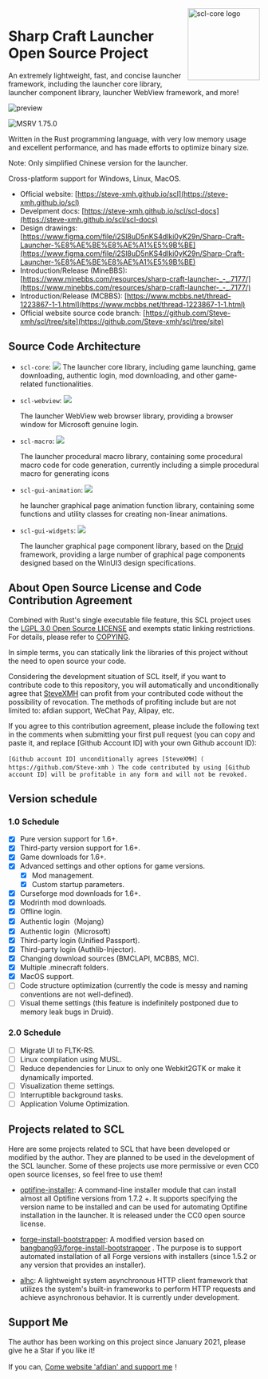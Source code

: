 <img src="./assets/logo.svg" alt="scl-core logo" width="144" align="right">
<div align="left">
    <h1>Sharp Craft Launcher Open Source Project</h1>
    <span>
        An extremely lightweight, fast, and concise launcher framework, including the launcher core library, launcher component library, launcher WebView framework, and more!
    </span>
</div>

![preview](https://user-images.githubusercontent.com/39523898/208238006-900bd5fe-f9f7-42a9-b726-da829162fbed.png)

![MSRV 1.75.0](https://img.shields.io/badge/MSRV-1.75.0-orange)

Written in the Rust programming language, with very low memory usage and excellent performance, and has made efforts to optimize binary size.

Note: Only simplified Chinese version for the launcher.

Cross-platform support for Windows, Linux, MacOS.

- Official website: [https://steve-xmh.github.io/scl](https://steve-xmh.github.io/scl)
- Develpment docs: [https://steve-xmh.github.io/scl/scl-docs](https://steve-xmh.github.io/scl/scl-docs)
- Design drawings: [https://www.figma.com/file/i2Sl8uD5nKS4dIki0yK29n/Sharp-Craft-Launcher-%E8%AE%BE%E8%AE%A1%E5%9B%BE](https://www.figma.com/file/i2Sl8uD5nKS4dIki0yK29n/Sharp-Craft-Launcher-%E8%AE%BE%E8%AE%A1%E5%9B%BE)
- Introduction/Release (MineBBS): [https://www.minebbs.com/resources/sharp-craft-launcher-_-_.7177/](https://www.minebbs.com/resources/sharp-craft-launcher-_-_.7177/)
- Introduction/Release (MCBBS): [https://www.mcbbs.net/thread-1223867-1-1.html](https://www.mcbbs.net/thread-1223867-1-1.html)
- Official website source code branch: [https://github.com/Steve-xmh/scl/tree/site](https://github.com/Steve-xmh/scl/tree/site)

## Source Code Architecture

- `scl-core`: [![](https://img.shields.io/badge/docs-passing-green)](https://steve-xmh.github.io/scl/scl-doc/scl_core/index.html)
    The launcher core library, including game launching, game downloading, authentic login, mod downloading, and other game-related functionalities.
- `scl-webview`: [![](https://img.shields.io/badge/docs-passing-green)](https://steve-xmh.github.io/scl/scl-doc/scl_webview/index.html)

    The launcher WebView web browser library, providing a browser window for Microsoft genuine login.
- `scl-macro`: [![](https://img.shields.io/badge/docs-passing-green)](https://steve-xmh.github.io/scl/scl-doc/scl_macro/index.html)

    The launcher procedural macro library, containing some procedural macro code for code generation, currently including a simple procedural macro for generating icons
- `scl-gui-animation`: [![](https://img.shields.io/badge/docs-passing-green)](https://steve-xmh.github.io/scl/scl-doc/scl_gui_animation/index.html)

    he launcher graphical page animation function library, containing some functions and utility classes for creating non-linear animations.
- `scl-gui-widgets`: [![](https://img.shields.io/badge/docs-passing-green)](https://steve-xmh.github.io/scl/scl-doc/scl_gui_widgets/index.html)

    The launcher graphical page component library, based on the [Druid](https://github.com/linebender/druid) framework, providing a large number of graphical page components designed based on the WinUI3 design specifications.

## About Open Source License and Code Contribution Agreement

Combined with Rust's single executable file feature, this SCL project uses the [LGPL 3.0 Open Source LICENSE](./LICENSE) and exempts static linking restrictions. For details, please refer to [COPYING](./COPYING).

In simple terms, you can statically link the libraries of this project without the need to open source your code.

Considering the development situation of SCL itself, if you want to contribute code to this repository, you will automatically and unconditionally agree that [SteveXMH](https://github.com/Steve-xmh) can profit from your contributed code without the possibility of revocation. The methods of profiting include but are not limited to: afdian support, WeChat Pay, Alipay, etc.

If you agree to this contribution agreement, please include the following text in the comments when submitting your first pull request (you can copy and paste it, and replace [Github Account ID] with your own Github account ID):

```
[Github account ID] unconditionally agrees [SteveXMH]（ https://github.com/Steve-xmh ）The code contributed by using [Github account ID] will be profitable in any form and will not be revoked.
```

## Version schedule

### 1.0 Schedule

- [x] Pure version support for 1.6+.
- [x] Third-party version support for 1.6+.
- [x] Game downloads for 1.6+.
- [x] Advanced settings and other options for game versions.
    - [x] Mod management.
    - [x] Custom startup parameters.
- [x] Curseforge mod downloads for 1.6+.
- [x] Modrinth mod downloads.
- [x] Offline login.
- [x] Authentic login（Mojang）
- [x] Authentic login（Microsoft）
- [x] Third-party login (Unified Passport).
- [x] Third-party login (Authlib-Injector).
- [x] Changing download sources (BMCLAPI, MCBBS, MC).
- [x] Multiple .minecraft folders.
- [x] MacOS support.
- [ ] Code structure optimization (currently the code is messy and naming conventions are not well-defined).
- [ ] Visual theme settings (this feature is indefinitely postponed due to memory leak bugs in Druid).

### 2.0 Schedule

- [ ] Migrate UI to FLTK-RS.
- [ ] Linux compilation using MUSL.
- [ ] Reduce dependencies for Linux to only one Webkit2GTK or make it dynamically imported.
- [ ] Visualization theme settings.
- [ ] Interruptible background tasks.
- [ ] Application Volume Optimization.

## Projects related to SCL

Here are some projects related to SCL that have been developed or modified by the author. They are planned to be used in the development of the SCL launcher. Some of these projects use more permissive or even CC0 open source licenses, so feel free to use them!
- [optifine-installer](https://github.com/Steve-xmh/optifine-installer):  A command-line installer module that can install almost all Optifine versions from 1.7.2 +. It supports specifying the version name to be installed and can be used for automating Optifine installation in the launcher. It is released under the CC0 open source license.

- [forge-install-bootstrapper](https://github.com/Steve-xmh/forge-install-bootstrapper):
A modified version based on  [bangbang93/forge-install-bootstrapper](https://github.com/bangbang93/forge-install-bootstrapper) . The purpose is to support automated installation of all Forge versions with installers (since 1.5.2 or any version that provides an installer).
- [alhc](https://github.com/Steve-xmh/alhc): A lightweight system asynchronous HTTP client framework that utilizes the system's built-in frameworks to perform HTTP requests and achieve asynchronous behavior. It is currently under development.

## Support Me

The author has been working on this project since January 2021, please give he a Star if you like it!

If you can, [Come website 'afdian' and support me](https://afdian.net/a/SteveXMH)！
